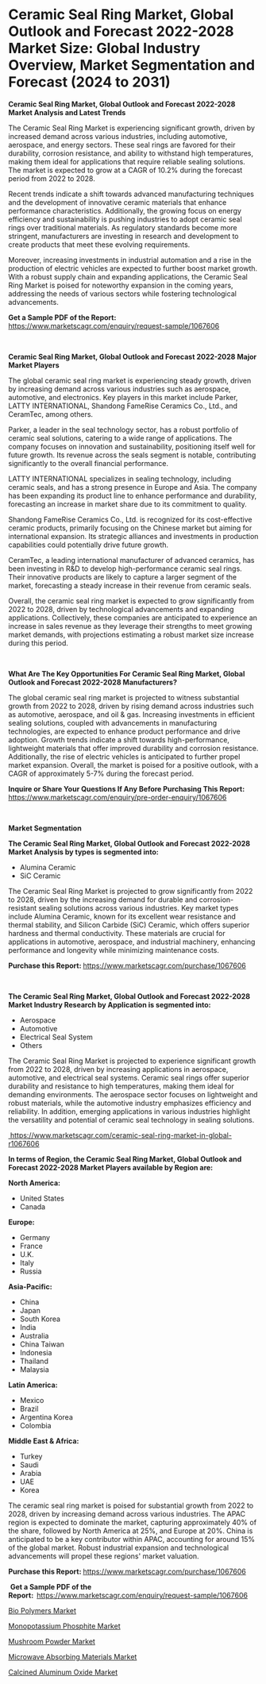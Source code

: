 <p><h1>Ceramic Seal Ring Market, Global Outlook and Forecast 2022-2028 Market Size: Global Industry Overview, Market Segmentation and Forecast (2024 to 2031)</h1></p><p><strong>Ceramic Seal Ring Market, Global Outlook and Forecast 2022-2028 Market Analysis and Latest Trends</strong></p>
<p><p>The Ceramic Seal Ring Market is experiencing significant growth, driven by increased demand across various industries, including automotive, aerospace, and energy sectors. These seal rings are favored for their durability, corrosion resistance, and ability to withstand high temperatures, making them ideal for applications that require reliable sealing solutions. The market is expected to grow at a CAGR of 10.2% during the forecast period from 2022 to 2028.</p><p>Recent trends indicate a shift towards advanced manufacturing techniques and the development of innovative ceramic materials that enhance performance characteristics. Additionally, the growing focus on energy efficiency and sustainability is pushing industries to adopt ceramic seal rings over traditional materials. As regulatory standards become more stringent, manufacturers are investing in research and development to create products that meet these evolving requirements.</p><p>Moreover, increasing investments in industrial automation and a rise in the production of electric vehicles are expected to further boost market growth. With a robust supply chain and expanding applications, the Ceramic Seal Ring Market is poised for noteworthy expansion in the coming years, addressing the needs of various sectors while fostering technological advancements.</p></p>
<p><strong>Get a Sample PDF of the Report:&nbsp;</strong> <a href="https://www.marketscagr.com/enquiry/request-sample/1067606">https://www.marketscagr.com/enquiry/request-sample/1067606</a></p>
<p>&nbsp;</p>
<p><strong>Ceramic Seal Ring Market, Global Outlook and Forecast 2022-2028 Major Market Players</strong></p>
<p><p>The global ceramic seal ring market is experiencing steady growth, driven by increasing demand across various industries such as aerospace, automotive, and electronics. Key players in this market include Parker, LATTY INTERNATIONAL, Shandong FameRise Ceramics Co., Ltd., and CeramTec, among others.</p><p>Parker, a leader in the seal technology sector, has a robust portfolio of ceramic seal solutions, catering to a wide range of applications. The company focuses on innovation and sustainability, positioning itself well for future growth. Its revenue across the seals segment is notable, contributing significantly to the overall financial performance.</p><p>LATTY INTERNATIONAL specializes in sealing technology, including ceramic seals, and has a strong presence in Europe and Asia. The company has been expanding its product line to enhance performance and durability, forecasting an increase in market share due to its commitment to quality.</p><p>Shandong FameRise Ceramics Co., Ltd. is recognized for its cost-effective ceramic products, primarily focusing on the Chinese market but aiming for international expansion. Its strategic alliances and investments in production capabilities could potentially drive future growth.</p><p>CeramTec, a leading international manufacturer of advanced ceramics, has been investing in R&D to develop high-performance ceramic seal rings. Their innovative products are likely to capture a larger segment of the market, forecasting a steady increase in their revenue from ceramic seals.</p><p>Overall, the ceramic seal ring market is expected to grow significantly from 2022 to 2028, driven by technological advancements and expanding applications. Collectively, these companies are anticipated to experience an increase in sales revenue as they leverage their strengths to meet growing market demands, with projections estimating a robust market size increase during this period.</p></p>
<p>&nbsp;</p>
<p><strong>What Are The Key Opportunities For Ceramic Seal Ring Market, Global Outlook and Forecast 2022-2028 Manufacturers?</strong></p>
<p><p>The global ceramic seal ring market is projected to witness substantial growth from 2022 to 2028, driven by rising demand across industries such as automotive, aerospace, and oil & gas. Increasing investments in efficient sealing solutions, coupled with advancements in manufacturing technologies, are expected to enhance product performance and drive adoption. Growth trends indicate a shift towards high-performance, lightweight materials that offer improved durability and corrosion resistance. Additionally, the rise of electric vehicles is anticipated to further propel market expansion. Overall, the market is poised for a positive outlook, with a CAGR of approximately 5-7% during the forecast period.</p></p>
<p><strong>Inquire or Share Your Questions If Any Before Purchasing This Report:</strong> <a href="https://www.marketscagr.com/enquiry/pre-order-enquiry/1067606">https://www.marketscagr.com/enquiry/pre-order-enquiry/1067606</a></p>
<p>&nbsp;</p>
<p><strong>Market Segmentation</strong></p>
<p><strong>The Ceramic Seal Ring Market, Global Outlook and Forecast 2022-2028 Market Analysis by types is segmented into:</strong></p>
<p><ul><li>Alumina Ceramic</li><li>SiC Ceramic</li></ul></p>
<p><p>The Ceramic Seal Ring Market is projected to grow significantly from 2022 to 2028, driven by the increasing demand for durable and corrosion-resistant sealing solutions across various industries. Key market types include Alumina Ceramic, known for its excellent wear resistance and thermal stability, and Silicon Carbide (SiC) Ceramic, which offers superior hardness and thermal conductivity. These materials are crucial for applications in automotive, aerospace, and industrial machinery, enhancing performance and longevity while minimizing maintenance costs.</p></p>
<p><strong>Purchase this Report:&nbsp;</strong><a href="https://www.marketscagr.com/purchase/1067606">https://www.marketscagr.com/purchase/1067606</a></p>
<p>&nbsp;</p>
<p><strong>The Ceramic Seal Ring Market, Global Outlook and Forecast 2022-2028 Market Industry Research by Application is segmented into:</strong></p>
<p><ul><li>Aerospace</li><li>Automotive</li><li>Electrical Seal System</li><li>Others</li></ul></p>
<p><p>The Ceramic Seal Ring Market is projected to experience significant growth from 2022 to 2028, driven by increasing applications in aerospace, automotive, and electrical seal systems. Ceramic seal rings offer superior durability and resistance to high temperatures, making them ideal for demanding environments. The aerospace sector focuses on lightweight and robust materials, while the automotive industry emphasizes efficiency and reliability. In addition, emerging applications in various industries highlight the versatility and potential of ceramic seal technology in sealing solutions.</p></p>
<p><a href="https://www.marketscagr.com/ceramic-seal-ring-market-in-global-r1067606">&nbsp;https://www.marketscagr.com/ceramic-seal-ring-market-in-global-r1067606</a></p>
<p><strong>In terms of Region, the Ceramic Seal Ring Market, Global Outlook and Forecast 2022-2028 Market Players available by Region are:</strong></p>
<p>
    <p> <strong> North America: </strong>
        <ul>
            <li>United States</li>
            <li>Canada</li>
        </ul>
        </p> 
    <p> <strong> Europe: </strong>
        <ul>
            <li>Germany</li>
            <li>France</li>
            <li>U.K.</li>
            <li>Italy</li>
            <li>Russia</li>
        </ul>
        </p> 
    <p> <strong> Asia-Pacific: </strong>
        <ul>
            <li>China</li>
            <li>Japan</li>
            <li>South Korea</li>
            <li>India</li>
            <li>Australia</li>
            <li>China Taiwan</li>
            <li>Indonesia</li>
            <li>Thailand</li>
            <li>Malaysia</li>
        </ul>
        </p> 
    <p> <strong> Latin America: </strong>
        <ul>
            <li>Mexico</li>
            <li>Brazil</li>
            <li>Argentina Korea</li>
            <li>Colombia</li>
        </ul>
        </p> 
    <p> <strong> Middle East & Africa: </strong>
        <ul>
            <li>Turkey</li>
            <li>Saudi</li>
            <li>Arabia</li>
            <li>UAE</li>
            <li>Korea</li>
        </ul>
    </p>
    </p>
<p><p>The ceramic seal ring market is poised for substantial growth from 2022 to 2028, driven by increasing demand across various industries. The APAC region is expected to dominate the market, capturing approximately 40% of the share, followed by North America at 25%, and Europe at 20%. China is anticipated to be a key contributor within APAC, accounting for around 15% of the global market. Robust industrial expansion and technological advancements will propel these regions' market valuation.</p></p>
<p><strong>Purchase this Report: </strong><a href="https://www.marketscagr.com/purchase/1067606">https://www.marketscagr.com/purchase/1067606</a></p>
<p>&nbsp;<strong>Get a Sample PDF of the Report:&nbsp;&nbsp;</strong><a href="https://www.marketscagr.com/enquiry/request-sample/1067606">https://www.marketscagr.com/enquiry/request-sample/1067606</a></p>
<p><strong></strong></p>
<p><p><a href="https://medium.com/@jewelmohr42/this-report-on-bio-polymers-market-is-a-comprehensive-analysis-of-market-shares-strategies-a59e5bb14432">Bio Polymers Market</a></p><p><a href="https://issuu.com/reportprime-2/docs/monopotassium-phosphite-market-size_3de4c1e24bb663">Monopotassium Phosphite Market</a></p><p><a href="https://www.linkedin.com/pulse/mushroom-powder-market-size-share-growth-analysis-type-dnimc?trackingId=jkfIjOPUSG%2BKTUsgebJA%2Fw%3D%3D">Mushroom Powder Market</a></p><p><a href="https://issuu.com/reportprime-2/docs/microwave-absorbing-materials-marke_227606543bcf13">Microwave Absorbing Materials Market</a></p><p><a href="https://medium.com/@jewelmohr42/in-the-calcined-aluminum-oxide-market-the-main-focus-is-on-keeping-costs-low-and-getting-the-25ab1eef2f4b">Calcined Aluminum Oxide Market</a></p></p>